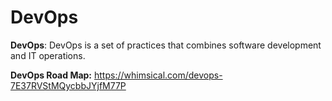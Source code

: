 # DevOps
**DevOps**: DevOps is a set of practices that combines software development and IT operations.

**DevOps Road Map:** https://whimsical.com/devops-7E37RVStMQycbbJYjfM77P